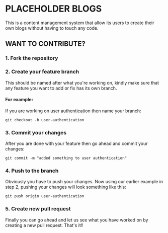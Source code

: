 # PLACEHOLDER BLOGS

This is a content management system that allow its users to create their own blogs without having to touch any code.

## WANT TO CONTRIBUTE?

### 1. Fork the repository

### 2. Create your feature branch

This should be named after what you're working on, kindly make sure that any feature you want to add or fix has its own branch.

#### For example:

If you are working on user authentication then name your branch:

```
git checkout -b user-authentication
```

### 3. Commit your changes

After you are done with your feature then go ahead and commit your changes:

```
git commit -m "added something to user authentication"
```

### 4. Push to the branch

Obviously you have to push your changes. Now using our earlier example in step 2, pushing your changes will look something like this:

```
git push origin user-authentication
```

### 5. Create new pull request

Finally you can go ahead and let us see what you have worked on by creating a new pull request.
That's it!!
